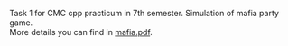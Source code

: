 Task 1 for CMC cpp practicum in 7th semester. Simulation of mafia party game.  
More details you can find in [mafia.pdf](mafia.pdf).
